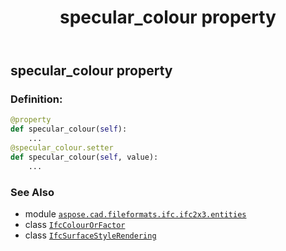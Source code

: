 ﻿---
title: specular_colour property
second_title: Aspose.CAD for Python via .NET API References
description: 
type: docs
weight: 100
url: /python-net/aspose.cad.fileformats.ifc.ifc2x3.entities/ifcsurfacestylerendering/specular_colour/
is_root: false
---

## specular_colour property

### Definition:
```python
@property
def specular_colour(self):
    ...
@specular_colour.setter
def specular_colour(self, value):
    ...
```

### See Also
* module [`aspose.cad.fileformats.ifc.ifc2x3.entities`](../../)
* class [`IfcColourOrFactor`](/cad/python-net/aspose.cad.fileformats.ifc.ifc2x3.types/ifccolourorfactor)
* class [`IfcSurfaceStyleRendering`](/cad/python-net/aspose.cad.fileformats.ifc.ifc2x3.entities/ifcsurfacestylerendering)
